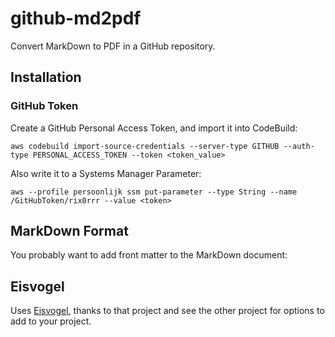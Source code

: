 # github-md2pdf

Convert MarkDown to PDF in a GitHub repository.

## Installation

### GitHub Token

Create a GitHub Personal Access Token, and import it into CodeBuild:

```
aws codebuild import-source-credentials --server-type GITHUB --auth-type PERSONAL_ACCESS_TOKEN --token <token_value>
```

Also write it to a Systems Manager Parameter:

```
aws --profile persoonlijk ssm put-parameter --type String --name /GitHubToken/rix0rrr --value <token>
```

## MarkDown Format

You probably want to add front matter to the MarkDown document:

## Eisvogel

Uses [Eisvogel](https://github.com/Wandmalfarbe/pandoc-latex-template), thanks
to that project and see the other project for options to add to your project.
